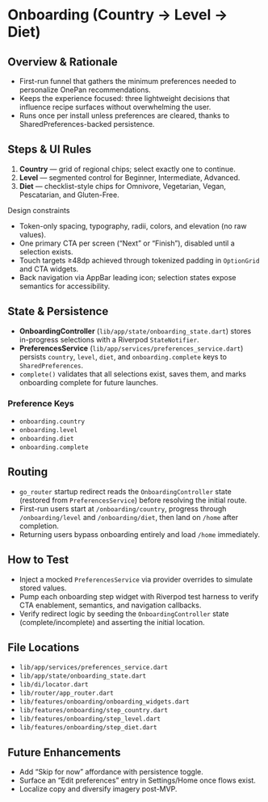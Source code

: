 # Onboarding (Country → Level → Diet)

## Overview & Rationale
- First-run funnel that gathers the minimum preferences needed to personalize OnePan recommendations.
- Keeps the experience focused: three lightweight decisions that influence recipe surfaces without overwhelming the user.
- Runs once per install unless preferences are cleared, thanks to SharedPreferences-backed persistence.

## Steps & UI Rules
1. **Country** — grid of regional chips; select exactly one to continue.
2. **Level** — segmented control for Beginner, Intermediate, Advanced.
3. **Diet** — checklist-style chips for Omnivore, Vegetarian, Vegan, Pescatarian, and Gluten-Free.

Design constraints
- Token-only spacing, typography, radii, colors, and elevation (no raw values).
- One primary CTA per screen (“Next” or “Finish”), disabled until a selection exists.
- Touch targets ≥48dp achieved through tokenized padding in `OptionGrid` and CTA widgets.
- Back navigation via AppBar leading icon; selection states expose semantics for accessibility.

## State & Persistence
- **OnboardingController** (`lib/app/state/onboarding_state.dart`) stores in-progress selections with a Riverpod `StateNotifier`.
- **PreferencesService** (`lib/app/services/preferences_service.dart`) persists `country`, `level`, `diet`, and `onboarding.complete` keys to `SharedPreferences`.
- `complete()` validates that all selections exist, saves them, and marks onboarding complete for future launches.

### Preference Keys
- `onboarding.country`
- `onboarding.level`
- `onboarding.diet`
- `onboarding.complete`

## Routing
- `go_router` startup redirect reads the `OnboardingController` state (restored from `PreferencesService`) before resolving the initial route.
- First-run users start at `/onboarding/country`, progress through `/onboarding/level` and `/onboarding/diet`, then land on `/home` after completion.
- Returning users bypass onboarding entirely and load `/home` immediately.

## How to Test
- Inject a mocked `PreferencesService` via provider overrides to simulate stored values.
- Pump each onboarding step widget with Riverpod test harness to verify CTA enablement, semantics, and navigation callbacks.
- Verify redirect logic by seeding the `OnboardingController` state (complete/incomplete) and asserting the initial location.

## File Locations
- `lib/app/services/preferences_service.dart`
- `lib/app/state/onboarding_state.dart`
- `lib/di/locator.dart`
- `lib/router/app_router.dart`
- `lib/features/onboarding/onboarding_widgets.dart`
- `lib/features/onboarding/step_country.dart`
- `lib/features/onboarding/step_level.dart`
- `lib/features/onboarding/step_diet.dart`

## Future Enhancements
- Add “Skip for now” affordance with persistence toggle.
- Surface an “Edit preferences” entry in Settings/Home once flows exist.
- Localize copy and diversify imagery post-MVP.

